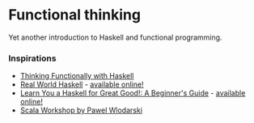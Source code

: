 # Functional thinking

Yet another introduction to Haskell and functional programming.

### Inspirations

* [Thinking Functionally with Haskell](http://www.amazon.com/Thinking-Functionally-Haskell-Richard-Bird/dp/1107452643/)
* [Real World Haskell](http://www.amazon.com/Real-World-Haskell-Bryan-OSullivan/dp/0596514980/) - [available online!](http://book.realworldhaskell.org/read/)
* [Learn You a Haskell for Great Good!: A Beginner's Guide](http://www.amazon.com/Learn-You-Haskell-Great-Good/dp/1593272839/) - [available online!](http://learnyouahaskell.com/chapters)
* [Scala Workshop by Pawel Wlodarski](https://www.gitbook.com/book/pawelwlodarski/workshops/details)